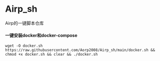 # Airp_sh
Airp的一键脚本仓库
#### 一键安装docker和docker-compose
```
wget -O docker.sh https://raw.githubusercontent.com/Aorp2008/Airp_sh/main/docker.sh && chmod +x docker.sh && clear && ./docker.sh
```
